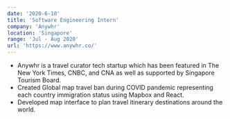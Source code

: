 ```yaml
---
date: '2020-6-10'
title: 'Software Engineering Intern'
company: 'Anywhr'
location: 'Singapore'
range: 'Jul - Aug 2020'
url: 'https://www.anywhr.co/'
---
```


- Anywhr is a travel curator tech startup which has been featured in The New York Times, CNBC, and CNA as well as supported by Singapore Tourism Board.
- Created Global map travel ban during COVID pandemic representing each country immigration status using Mapbox and React.
- Developed map interface to plan travel itinerary destinations around the world.
